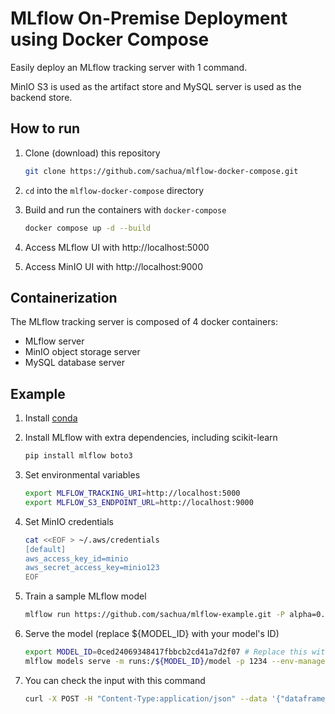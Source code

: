 # MLflow On-Premise Deployment using Docker Compose
Easily deploy an MLflow tracking server with 1 command.

MinIO S3 is used as the artifact store and MySQL server is used as the backend store.

## How to run

1. Clone (download) this repository

    ```bash
    git clone https://github.com/sachua/mlflow-docker-compose.git
    ```

2. `cd` into the `mlflow-docker-compose` directory

3. Build and run the containers with `docker-compose`

    ```bash
    docker compose up -d --build
    ```

4. Access MLflow UI with http://localhost:5000

5. Access MinIO UI with http://localhost:9000

## Containerization

The MLflow tracking server is composed of 4 docker containers:

* MLflow server
* MinIO object storage server
* MySQL database server

## Example

1. Install [conda](https://conda.io/projects/conda/en/latest/user-guide/install/index.html)

2. Install MLflow with extra dependencies, including scikit-learn

    ```bash
    pip install mlflow boto3
    ```

3. Set environmental variables

    ```bash
    export MLFLOW_TRACKING_URI=http://localhost:5000
    export MLFLOW_S3_ENDPOINT_URL=http://localhost:9000
    ```
4. Set MinIO credentials

    ```bash
    cat <<EOF > ~/.aws/credentials
    [default]
    aws_access_key_id=minio
    aws_secret_access_key=minio123
    EOF
    ```

5. Train a sample MLflow model

    ```bash
    mlflow run https://github.com/sachua/mlflow-example.git -P alpha=0.42
    ```

 6. Serve the model (replace ${MODEL_ID} with your model's ID)
    ```bash
    export MODEL_ID=0ced24069348417fbbcb2cd41a7d2f07 # Replace this with your model's ID
    mlflow models serve -m runs:/${MODEL_ID}/model -p 1234 --env-manager conda
    ```

 7. You can check the input with this command
    ```bash
    curl -X POST -H "Content-Type:application/json" --data '{"dataframe_split":{"columns":["fixed acidity", "volatile acidity", "citric acid", "residual sugar", "chlorides", "free sulfur dioxide", "total sulfur dioxide", "density", "pH", "sulphates", "alcohol"],"data":[[6.2, 0.66, 0.48, 1.2, 0.029, 29, 75, 0.98, 3.33, 0.39, 12.8]]}}' http://127.0.0.1:1234/invocations
    ```
